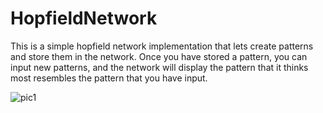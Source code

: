 # HopfieldNetwork

This is a simple hopfield network implementation that lets create patterns and store them in the network.  Once you have stored a pattern, you can input new patterns, and the network will display the pattern that it thinks most resembles the pattern that you have input.

![pic1](HopfieldNetwork/pattern1.png)
